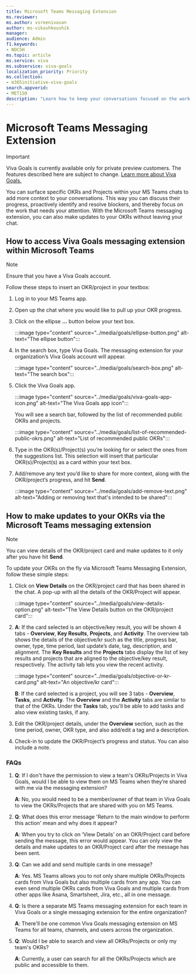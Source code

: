 ```yaml
---
title: Microsoft Teams Messaging Extension
ms.reviewer: 
ms.author: vsreenivasan
author: ms-vikashkoushik
manager: 
audience: Admin
f1.keywords:
- NOCSH
ms.topic: article
ms.service: viva
ms.subservice: viva-goals
localization_priority: Priority
ms.collection:  
- m365initiative-viva-goals  
search.appverid:
- MET150
description: "Learn how to keep your conversations focused on the work that matters most with the MS Teams messaging extension"
---
```


# Microsoft Teams Messaging Extension

> [!IMPORTANT] 
> Viva Goals is currently available only for private preview customers. The features described here are subject to change. [Learn more about Viva Goals.](https://go.microsoft.com/fwlink/?linkid=2189933)

You can surface specific OKRs and Projects within your MS Teams chats to add more context to your conversations. This way you can discuss their progress, proactively identify and resolve blockers, and thereby focus on the work that needs your attention. With the Microsoft Teams messaging extension, you can also make updates to your OKRs without leaving your chat.

## How to access Viva Goals messaging extension within Microsoft Teams

> [!NOTE]
> Ensure that you have a Viva Goals account.

Follow these steps to insert an OKR/project in your textbox:

1. Log in to your MS Teams app.
1. Open up the chat where you would like to pull up your OKR progress.
1. Click on the ellipse **...** button below your text box.

   :::image type="content" source="../media/goals/ellipse-button.png" alt-text="The ellipse button":::

1. In the search box, type Viva Goals. The messaging extension for your organization’s Viva Goals account will appear.

   :::image type="content" source="../media/goals/search-box.png" alt-text="The search box":::

1. Click the Viva Goals app.

   :::image type="content" source="../media/goals/viva-goals-app-icon.png" alt-text="The Viva Goals app icon":::

   You will see a search bar, followed by the list of recommended public OKRs and projects.
  
   :::image type="content" source="../media/goals/list-of-recommended-public-okrs.png" alt-text="List of recommended public OKRs":::

1. Type in the OKR(s)/Project(s) you’re looking for or select the ones from the suggestions list. This selection will insert that particular OKR(s)/Project(s) as a card within your text box.
1. Add/remove any text you’d like to share for more context, along with the OKR/project’s progress, and hit **Send**.

   :::image type="content" source="../media/goals/add-remove-text.png" alt-text="Adding or removing text that's intended to be shared":::

## How to make updates to your OKRs via the Microsoft Teams messaging extension

> [!NOTE]
> You can view details of the OKR/project card and make updates to it only after you have hit **Send**.

To update your OKRs on the fly via Microsoft Teams Messaging Extension, follow these simple steps:

1. Click on **View Details** on the OKR/project card that has been shared in the chat. A pop-up with all the details of the OKR/Project will appear.

   :::image type="content" source="../media/goals/view-details-option.png" alt-text="The View Details button on the OKR/project card":::

1. **A**: If the card selected is an objective/key result, you will be shown 4 tabs - **Overview**, **Key Results**, **Projects**, and **Activity**. The overview tab shows the details of the objective/kr such as the title, progress bar, owner, type, time period, last update’s date, tag, description, and alignment. The **Key Results** and the **Projects** tabs display the list of key results and projects that are aligned to the objective/key result, respectively. The activity tab lets you view the recent activity.

   :::image type="content" source="../media/goals/objective-or-kr-card.png" alt-text="An objective/kr card":::

   **B**: If the card selected is a project, you will see 3 tabs - **Overview**, **Tasks**, and **Activity**. The **Overview** and the **Activity** tabs are similar to that of the OKRs. Under the **Tasks** tab, you'll be able to add tasks and also view existing tasks, if any.

1. Edit the OKR/project details, under the **Overview** section, such as the time period, owner, OKR type, and also add/edit a tag and a description.
1. Check-in to update the OKR/Project’s progress and status. You can also include a note.

### FAQs

1. **Q**: If I don't have the permission to view a team's OKRs/Projects in Viva Goals, would I be able to view them on MS Teams when they’re shared with me via the messaging extension?

   **A**: No, you would need to be a member/owner of that team in Viva Goals to view the OKRs/Projects that are shared with you on MS Teams.

2. **Q**: What does this error message 'Return to the main window to perform this action' mean and why does it appear?

   **A**: When you try to click on ‘View Details’ on an OKR/Project card before sending the message, this error would appear. You can only view the details and make updates to an OKR/Project card after the message has been sent.

3. **Q**: Can we add and send multiple cards in one message?

   **A**: Yes. MS Teams allows you to not only share multiple OKRs/Projects cards from Viva Goals but also multiple cards from any app. You can even send multiple OKRs cards from Viva Goals and multiple cards from other apps like Asana, Smartsheet, Jira, etc., all in one message.

4. **Q**: Is there a separate MS Teams messaging extension for each team in Viva Goals or a single messaging extension for the entire organization?

   **A**: There'll be one common Viva Goals messaging extension on MS Teams for all teams, channels, and users across the organization.

5. **Q**: Would I be able to search and view all OKRs/Projects or only my team's OKRs?

   **A**: Currently, a user can search for all the OKRs/Projects which are public and accessible to them.